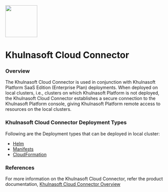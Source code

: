 <img src="https://avatars3.githubusercontent.com/u/43526139?s=200&v=4" height="100" width="100" />

# Khulnasoft Cloud Connector

### Overview

The Khulnasoft Cloud Connector is used in conjunction with Khulnasoft Platform SaaS Edition (Enterprise Plan) deployments. When deployed on local clusters, i.e., clusters on which Khulnasoft Platform is not deployed, the Khulnasoft Cloud Connector establishes a secure connection to the Khulnasoft Platform console, giving Khulnasoft Platform remote access to resources on the local clusters.

### Khulnasoft Cloud Connector Deployment Types
Following are the Deployment types that can be deployed in local cluster:
* [Helm](./kubernetes_and_openshift/helm)
* [Manifests](./kubernetes_and_openshift/manifests)
* [CloudFormation](./ecs/cloudformation/khulnasoft-ecs-fargate)

### References
For more information on the Khulnasoft Cloud Connector, refer the product documentation, [Khulnasoft Cloud Connector Overview](https://docs.khulnasoft.com/docs/khulnasoft-cloud-connector)